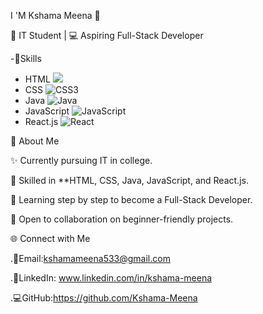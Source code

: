  I 'M Kshama Meena 👋
 
🌟 IT Student | 💻 Aspiring Full-Stack Developer

-🚀Skills
-  HTML <img src="https://img.icons8.com/color/25/000000/html-5.png"/>
-  CSS ![CSS3](https://img.icons8.com/color/25/000000/css3.png)  
-  Java ![Java](https://img.icons8.com/color/25/000000/java-coffee-cup-logo.png)  
-  JavaScript ![JavaScript](https://img.icons8.com/color/25/000000/javascript.png)  
- React.js ![React](https://img.icons8.com/color/25/000000/react-native.png)
  
📌 About Me
 
✨ Currently pursuing IT in college.

🚀 Skilled in **HTML, CSS, Java, JavaScript, and React.js.

📖 Learning step by step to become a Full-Stack Developer.

🤝 Open to collaboration on beginner-friendly projects.

🌐 Connect with Me

.📧Email:kshamameena533@gmail.com  

.💼LinkedIn: www.linkedin.com/in/kshama-meena

.💻GitHub:https://github.com/Kshama-Meena
